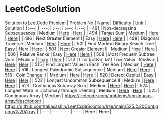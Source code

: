 # LeetCodeSolution

Solution to LeetCode Problem
| Problem No | Name | Difficulty | Link | Solution |
| :---:   | :---: | :---: | :---: | :---: |
| 491 | Non-decreasing Subsequences |  Medium  | [Here](https://leetcode.com/problems/non-decreasing-subsequences/)   | [Here](https://github.com/takadashin/LeetCodeSolution/tree/main/491.%20Non-decreasing%20Subsequences)   |
| 494 | Target Sum |  Medium  | [Here](https://leetcode.com/problems/target-sum/)   | [Here](https://github.com/takadashin/LeetCodeSolution/tree/main/494.%20Target%20Sum)   |
| 496 | Next Greater Element I |  Easy  | [Here](https://leetcode.com/problems/next-greater-element-i/description/)   | [Here](https://github.com/takadashin/LeetCodeSolution/tree/main/496.%20Next%20Greater%20Element%20I)   |
| 498 | Diagonal Traverse |  Medium  | [Here](https://leetcode.com/problems/diagonal-traverse/description/)   | [Here](https://github.com/takadashin/LeetCodeSolution/tree/main/498.%20Diagonal%20Traverse)   |
| 501 | Find Mode in Binary Search Tree |  Easy  | [Here](https://leetcode.com/problems/find-mode-in-binary-search-tree/)   | [Here](https://github.com/takadashin/LeetCodeSolution/tree/main/501.%20Find%20Mode%20in%20Binary%20Search%20Tree)   |
| 503 | Next Greater Element II |  Medium  | [Here](https://leetcode.com/problems/next-greater-element-ii/description/)   | [Here](https://github.com/takadashin/LeetCodeSolution/tree/main/503.%20Next%20Greater%20Element%20II)   |
| 506 | Relative Ranks |  Easy  | [Here](https://leetcode.com/problems/relative-ranks/description/)   | [Here](https://github.com/takadashin/LeetCodeSolution/tree/main/506.%20Relative%20Ranks)   |
| 508 | Most Frequent Subtree Sum |  Medium  | [Here](https://leetcode.com/problems/most-frequent-subtree-sum/description/)   | [Here](https://github.com/takadashin/LeetCodeSolution/tree/main/508.%20Most%20Frequent%20Subtree%20Sum)   |
| 513 | Find Bottom Left Tree Value |  Medium  | [Here](https://leetcode.com/problems/find-bottom-left-tree-value/description/)   | [Here](https://github.com/takadashin/LeetCodeSolution/tree/main/513.%20Find%20Bottom%20Left%20Tree%20Value)   |
| 515 | Find Largest Value in Each Tree Row |  Medium  | [Here](https://leetcode.com/problems/find-largest-value-in-each-tree-row/description/)   | [Here](https://github.com/takadashin/LeetCodeSolution/tree/main/515.%20Find%20Largest%20Value%20in%20Each%20Tree%20Row)   |
| 516 | Longest Palindromic Subsequence |  Medium  | [Here](https://leetcode.com/problems/longest-palindromic-subsequence/description/)   | [Here](https://github.com/takadashin/LeetCodeSolution/tree/main/516.%20Longest%20Palindromic%20Subsequence)   |
| 518 | Coin Change II |  Medium  | [Here](https://leetcode.com/problems/coin-change-ii/description/)   | [Here](https://github.com/takadashin/LeetCodeSolution/tree/main/518.%20Coin%20Change%20II)   |
| 520 | Detect Capital |  Easy  | [Here](https://leetcode.com/problems/detect-capital/)   | [Here](https://github.com/takadashin/LeetCodeSolution/tree/main/520.%20Detect%20Capital)   |
| 522 | Longest Uncommon Subsequence II |  Medium  | [Here](https://leetcode.com/problems/longest-uncommon-subsequence-ii/description/)   | [Here](https://github.com/takadashin/LeetCodeSolution/tree/main/522.%20Longest%20Uncommon%20Subsequence%20II)   |
| 523 | Continuous Subarray Sum |  Medium  | [Here](https://leetcode.com/problems/continuous-subarray-sum/description/)   | [Here](https://github.com/takadashin/LeetCodeSolution/tree/main/523.%20Continuous%20Subarray%20Sum)   |
| 524 | Longest Word in Dictionary through Deleting |  Medium  | [Here](https://leetcode.com/problems/longest-word-in-dictionary-through-deleting/description/)   | [Here](https://github.com/takadashin/LeetCodeSolution/tree/main/524.%20Longest%20Word%20in%20Dictionary%20through%20Deleting)   |
| 525 | Contiguous Array |  Medium  | https://leetcode.com/problems/contiguous-array/description/   | https://github.com/takadashin/LeetCodeSolution/tree/main/525.%20Contiguous%20Array   |
| --- | --------- |  ----  | Here   | Here   |

